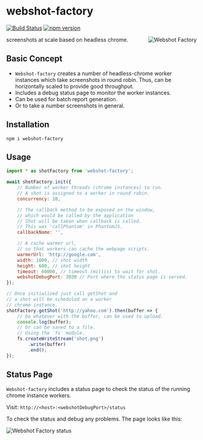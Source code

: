 # webshot-factory
[![Build Status](https://travis-ci.org/ashubham/webshot-factory.svg?branch=master)](https://travis-ci.org/ashubham/webshot-factory)
[![npm version](https://badge.fury.io/js/webshot-factory.svg)](https://badge.fury.io/js/webshot-factory)

<img src="https://github.com/ashubham/webshot-factory/raw/master/assets/webshot-factory.png" align="right" alt="Webshot Factory" />

screenshots at scale based on headless chrome.

## Basic Concept

- `Webshot-factory` creates a number of headless-chrome worker instances which take screenshots in round robin. Thus, can be horizontally scaled to provide good throughput.
- Includes a debug status page to monitor the worker instances.
- Can be used for batch report generation.
- Or to take a number screenshots in general.

## Installation

```
npm i webshot-factory
```

## Usage

```javascript
import * as shotFactory from 'webshot-factory';

await shotFactory.init({
    // Number of worker threads (chrome instances) to run.
    // A shot is assigned to a worker in round robin.
    concurrency: 10,

    // The callback method to be exposed on the window, 
    // which would be called by the application
    // Shot will be taken when callback is called.
    // This was 'callPhantom' in PhantomJS.
    callbackName: '',

    // A cache warmer url, 
    // so that workers can cache the webpage scripts.
    warmerUrl: 'http://google.com',
    width: 1000, // shot width
    height: 600, // shot height
    timeout: 60000, // timeout (millis) to wait for shot.
    webshotDebugPort: 3030 // Port where the status page is served.
});

// Once initialized just call getShot and
// a shot will be scheduled on a worker
// chrome instance.
shotFactory.getShot('http://yahoo.com').then(buffer => {
    // Do whatever with the buffer, can be used to upload.
    console.log(buffer);
    // Or can be saved to a file.
    // Using the `fs` module.
    fs.createWriteStream('shot.png')
        .write(buffer)
        .end();
});
```

## Status Page

`Webshot-factory` includes a status page to check the status of the running chrome instance workers.

Visit: `http://<host>:<webshotDebugPort>/status`

To check the status and debug any problems. The page looks like this:

<img src="https://github.com/ashubham/webshot-factory/raw/master/assets/webshot-debug-page.png" alt="Webshot Factory status" />



